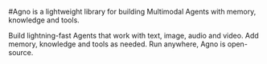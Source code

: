 #Agno is a lightweight library for building Multimodal Agents with memory, knowledge and tools.

Build lightning-fast Agents that work with text, image, audio and video. Add memory, knowledge and tools as needed. Run anywhere, Agno is open-source.
